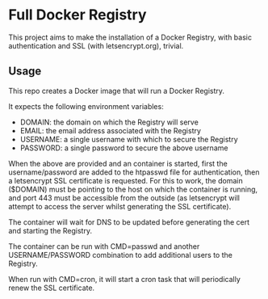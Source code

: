 Full Docker Registry
====================
This project aims to make the installation of a Docker Registry, with
basic authentication and SSL (with letsencrypt.org), trivial.

Usage
-----
This repo creates a Docker image that will run a Docker Registry.

It expects the following environment variables:

 * DOMAIN: the domain on which the Registry will serve
 * EMAIL: the email address associated with the Registry
 * USERNAME: a single username with which to secure the Registry
 * PASSWORD: a single password to secure the above username

When the above are provided and an container is started, first the
username/password are added to the htpasswd file for authentication,
then a letsencrypt SSL certificate is requested. For this to work,
the domain ($DOMAIN) must be pointing to the host on which the
container is running, and port 443 must be accessible from the 
outside (as letsencrypt will attempt to access the server whilst
generating the SSL certificate).

The container will wait for DNS to be updated before generating the
cert and starting the Registry.

The container can be run with CMD=passwd and another USERNAME/PASSWORD
combination to add additional users to the Registry.

When run with CMD=cron, it will start a cron task that will periodically
renew the SSL certificate.
